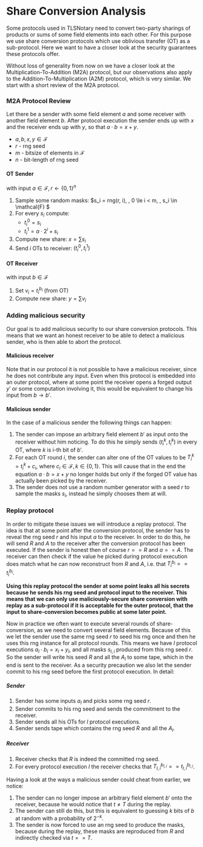 # Share Conversion Analysis
Some protocols used in TLSNotary need to convert two-party sharings of products
or sums of some field elements into each other. For this purpose we use share
conversion protocols which use oblivious transfer (OT) as a sub-protocol. Here
we want to have a closer look at the security guarantees these protocols offer.

Without loss of generality from now on we have a closer look at the
Multiplication-To-Addition (M2A) protocol, but our observations also apply to
the Addition-To-Multiplication (A2M) protocol, which is very similar. We start
with a short review of the M2A protocol.

### M2A Protocol Review
Let there be a sender with some field element $a$ and some receiver with another
field element $b$. After protocol execution the sender ends up with $x$ and the
receiver ends up with $y$, so that $a \cdot b = x + y$.
- $a,b,x,y \in \mathcal{F}$
- $r$ - rng seed
- $m$ - bitsize of elements in $\mathcal{F}$
- $n$ - bit-length of rng seed

#### OT Sender
with input $a \in \mathcal{F}, \, r \leftarrow \{0, 1\}^n$

1. Sample some random masks: $s_i = rng(r, i), \, 0 \le i < m, \, s_i \in
   \mathcal{F} $
2. For every $s_i$ compute:
    - $t_i^0 = s_i$
    - $t_i^1 = a \cdot 2^i + s_i$
3. Compute new share: $x = \sum s_i$
3. Send $i$ OTs to receiver: $(t_i^0, t_i^1)$

#### OT Receiver
with input $b \in \mathcal{F}$

1. Set $v_i = t_i^{b_i}$ (from OT)
2. Compute new share: $y = \sum v_i$

### Adding malicious security
Our goal is to add malicious security to our share conversion protocols. This
means that we want an honest receiver to be able to detect a malicious sender,
who is then able to abort the protocol.

#### Malicious receiver
Note that in our protocol it is not possible to have a malicious receiver, since
he does not contribute any input. Even when this protocol is embedded into an
outer protocol, where at some point the receiver opens a forged output $y'$ or some
computation involving it, this would be equivalent to change his input from $b
\rightarrow b'$.

#### Malicious sender
In the case of a malicious sender the following things can happen:

1. The sender can impose an arbitrary field element $b'$ as input onto the
   receiver without him noticing. To do this he simply sends $(t_i^k, t_i^k)$ in
   every OT, where $k$ is i-th bit of $b'$.
2. For each OT round $i$, the sender can alter one of the OT values to be $T_i^k
   = t_i^k + c_i$, where $c_i \in \mathcal{F}, \, k \in \{0, 1\}$. This will cause
   that in the end the equation $a \cdot b = x + y$ no longer holds but only if
   the forged OT value has actually been picked by the receiver.
3. The sender does not use a random number generator with a seed $r$ to sample
   the masks $s_i$, instead he simply chooses them at will.

### Replay protocol
In order to mitigate these issues we will introduce a replay protocol. The idea
is that at some point after the conversion protocol, the sender has to reveal the rng
seed $r$ and his input $a$ to the receiver. In order to do this, he will send
$R$ and $A$ to the receiver after the conversion protocol has been executed. If
the sender is honest then of course $r == R$ and $a == A$. The receiver can then
check if the value he picked during protocol execution does match what he can
now reconstruct from $R$ and $A$, i.e. that $T_i^{b_i} == t_i^{b_i}$.

**Using this replay protocol the sender at some point leaks all his secrets
because he sends his rng seed and protocol input to the receiver. This means
that we can only use maliciously-secure share conversion with replay as a
sub-protocol if it is acceptable for the outer protocol, that the input to
share-conversion becomes public at some later point.**

Now in practice we often want to execute several rounds of share-conversion, as we
need to convert several field elements. Because of this we let the sender use
the same rng seed $r$ to seed his rng once and then he uses this rng instance
for all protocol rounds. This means we have $l$ protocol executions $a_l \cdot
b_l = x_l + y_l$, and all masks $s_{l, i}$ produced from this rng seed $r$.
So the sender will write his seed $R$ and all the $A_l$ to some tape, which in
the end is sent to the receiver. As a security precaution we also let the sender
commit to his rng seed before the first protocol execution. In detail:

##### Sender
1. Sender has some inputs $a_l$ and picks some rng seed $r$.
2. Sender commits to his rng seed and sends the commitment to the receiver.
3. Sender sends all his OTs for $l$ protocol executions.
4. Sender sends tape which contains the rng seed $R$ and all the $A_l$.

##### Receiver
1. Receiver checks that $R$ is indeed the committed rng seed.
2. For every protocol execution $l$ the receiver checks that $T_{l, i}^{b_{l,
   i}} == t_{l, i}^{b_{l, i}}$.

Having a look at the ways a malicious sender could cheat from earlier, we
notice:
1. The sender can no longer impose an arbitrary field element $b'$ onto the
   receiver, because he would notice that $t \neq T$ during the replay.
2. The sender can still do this, but this is equivalent to guessing $k$ bits of
   $b$ at random with a probability of $2^{-k}$.
3. The sender is now forced to use an rng seed to produce the masks, because
   during the replay, these masks are reproduced from $R$ and indirectly checked
   via $t == T$.

